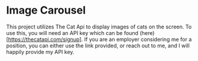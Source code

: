 # Image Carousel

This project utilizes The Cat Api to display images of cats on the screen. To use this, you will need an API key which can be found (here)[https://thecatapi.com/signup]. If you are an employer considering me for a position, you can either use the link provided, or reach out to me, and I will happily provide my API key.
